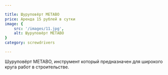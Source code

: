 ```yaml
---

title: Шуруповёрт METABO
price: Аренда 15 рублей в сутки
image: {
    src: '/images/11.jpg',
    alt: Шуруповёрт METABO
}
category: screwdrivers

---
```


Шуруповёрт METABO, инструмент который предназначен для широкого круга работ в строительстве.